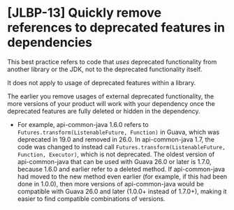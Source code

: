 # [JLBP-13] Quickly remove references to deprecated features in dependencies

This best practice refers to code that *uses* deprecated functionality from
another library or the JDK, not to the deprecated functionality itself.

It does not apply to usage of deprecated features within a library.

The earlier you remove usages of external deprecated functionality, the
more versions of your product will work with your dependency once the
deprecated features are fully deleted or hidden in the dependency.

  - For example, api-common-java 1.6.0 refers to `Futures.transform(ListenableFuture, Function)`
    in Guava, which was deprecated in 19.0 and removed in 26.0. In
    api-common-java 1.7, the code was changed to instead call
    `Futures.transform(ListenableFuture, Function, Executor)`,
    which is not deprecated. The oldest version of api-common-java that
    can be used with Guava 26.0 or later is 1.7.0, because 1.6.0 and earlier
    refer to a deleted method. If api-common-java had moved to the new
    method even earlier (for example, if this had been done in 1.0.0), then
    more versions of api-common-java would be compatible with Guava 26.0 and
    later (1.0.0+ instead of 1.7.0+), making it easier to find compatible
    combinations of versions.
